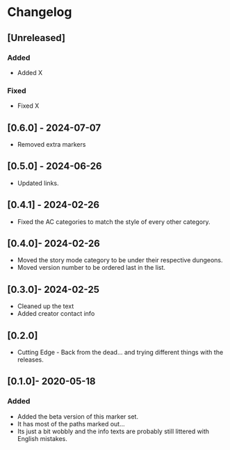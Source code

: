 # Changelog

## [Unreleased]

### Added

- Added X

### Fixed

- Fixed X

## [0.6.0] - 2024-07-07
- Removed extra markers

## [0.5.0] - 2024-06-26
- Updated links.

## [0.4.1] - 2024-02-26
- Fixed the AC categories to match the style of every other category.

## [0.4.0]- 2024-02-26
- Moved the story mode category to be under their respective dungeons.
- Moved version number to be ordered last in the list.

## [0.3.0]- 2024-02-25
- Cleaned up the text
- Added creator contact info

## [0.2.0]

- Cutting Edge - Back from the dead... and trying different things with the releases.

## [0.1.0]- 2020-05-18

### Added

- Added the beta version of this marker set.
- It has most of the paths marked out...
- Its just a bit wobbly and the info texts are probably still littered with English mistakes.
